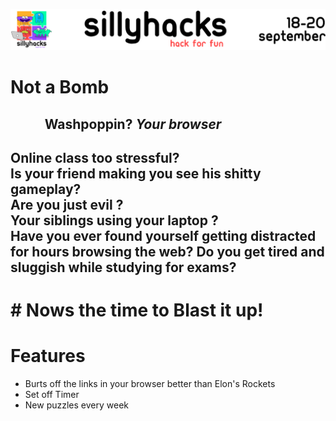 ![](icons/silly.png)

   # Not a Bomb
  ## &nbsp;&nbsp;&nbsp;&nbsp;&nbsp;&nbsp;&nbsp;&nbsp;&nbsp;&nbsp; **Washpoppin? *Your browser***

<h2>Online class too stressful? 
<br>
 Is your friend making you see his shitty gameplay?
<br>
 Are you just evil ?
<br>
   Your siblings using your laptop ?
<br>
Have you ever found yourself getting distracted for hours browsing the web? Do you get tired and sluggish while studying for exams? 
<br>
   </h2>
 <h1>
# Nows the time to Blast it up!
</h1>


# Features
* Burts off the links in your browser better than Elon's Rockets
* Set off Timer
* New puzzles every week


